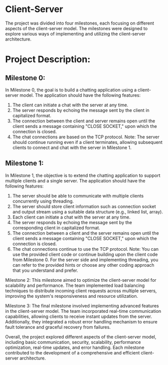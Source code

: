 # Client-Server
The project was divided into four milestones, each focusing on different aspects of the client-server model. The milestones were designed to explore various ways of implementing and utilizing the client-server architecture.

# Project Description:

## Milestone 0:

In Milestone 0, the goal is to build a chatting application using a client-server model. The application should have the following features:
  1. The client can initiate a chat with the server at any time.
  2. The server responds by echoing the message sent by the client in capitalized format.
  3. The connection between the client and server remains open until the client sends a message containing "CLOSE SOCKET," upon which the connection is closed.
  4. The chat connections are based on the TCP protocol.
Note: The server should continue running even if a client terminates, allowing subsequent clients to connect and chat with the server in Milestone 1.

## Milestone 1: 
In Milestone 1, the objective is to extend the chatting application to support multiple clients and a single server. The application should have the following features:
1. The server should be able to communicate with multiple clients concurrently using threading.
2. The server should store client information such as connection socket and output stream using a suitable data structure (e.g., linked list, array).
3. Each client can initiate a chat with the server at any time.
4. The server responds by echoing the message sent by the corresponding client in capitalized format.
5. The connection between a client and the server remains open until the client sends a message containing "CLOSE SOCKET," upon which the connection is closed.
6. The chat connections continue to use the TCP protocol.
Note: You can use the provided client code or continue building upon the client code from Milestone 0. For the server side and implementing threading, you can refer to the provided hints or choose any other coding approach that you understand and prefer.


Milestone 2: This milestone aimed to optimize the client-server model for scalability and performance. The team implemented load balancing techniques to distribute incoming client requests across multiple servers, improving the system's responsiveness and resource utilization.

Milestone 3: The final milestone involved implementing advanced features in the client-server model. The team incorporated real-time communication capabilities, allowing clients to receive instant updates from the server. Additionally, they integrated a robust error handling mechanism to ensure fault tolerance and graceful recovery from failures.

Overall, the project explored different aspects of the client-server model, including basic communication, security, scalability, performance optimization, real-time updates, and error handling. Each milestone contributed to the development of a comprehensive and efficient client-server architecture.
